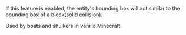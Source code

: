 If this feature is enabled, the entity's bounding box will act similar to the bounding box of a block(solid collision).

Used by boats and shulkers in vanilla Minecraft.